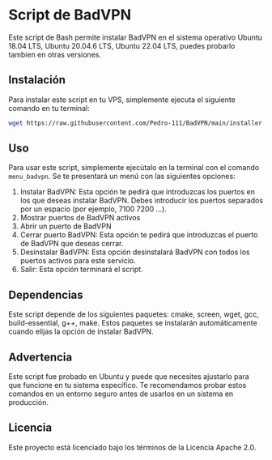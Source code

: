 # Script de BadVPN

Este script de Bash permite instalar BadVPN en el sistema operativo Ubuntu 18.04 LTS, Ubuntu 20.04.6 LTS, Ubuntu 22.04 LTS, puedes probarlo tambien en otras versiones.
## Instalación

Para instalar este script en tu VPS, simplemente ejecuta el siguiente comando en tu terminal:

```bash
wget https://raw.githubusercontent.com/Pedro-111/BadVPN/main/installer.sh -O instalador.sh && chmod +x instalador.sh && ./instalador.sh
```
## Uso

Para usar este script, simplemente ejecútalo en la terminal con el comando `menu_badvpn`. Se te presentará un menú con las siguientes opciones:

1. Instalar BadVPN: Esta opción te pedirá que introduzcas los puertos en los que deseas instalar BadVPN. Debes introducir los puertos separados por un espacio (por ejemplo, 7100 7200 ...).
2. Mostrar puertos de BadVPN activos
3. Abrir un puerto de BadVPN
4. Cerrar puerto BadVPN: Esta opción te pedirá que introduzcas el puerto de BadVPN que deseas cerrar.
5. Desinstalar BadVPN: Esta opción desinstalará BadVPN con todos los puertos activos para este servicio.
0. Salir: Esta opción terminará el script.

## Dependencias

Este script depende de los siguientes paquetes: cmake, screen, wget, gcc, build-essential, g++, make. Estos paquetes se instalarán automáticamente cuando elijas la opción de instalar BadVPN.

## Advertencia

Este script fue probado en Ubuntu y puede que necesites ajustarlo para que funcione en tu sistema específico. Te recomendamos probar estos comandos en un entorno seguro antes de usarlos en un sistema en producción. 

## Licencia

Este proyecto está licenciado bajo los términos de la Licencia Apache 2.0.

